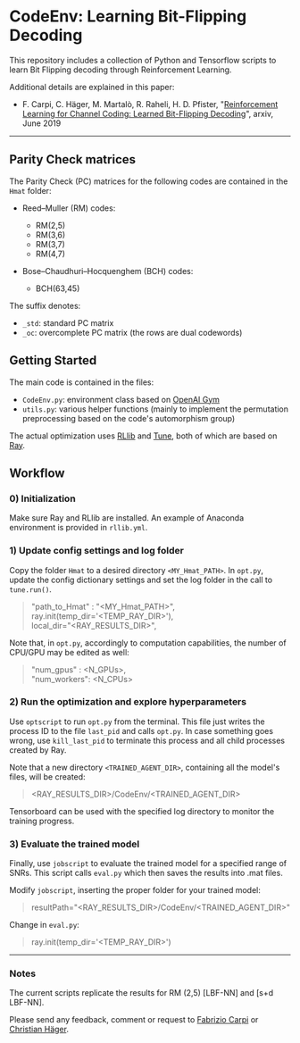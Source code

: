 # CodeEnv: Learning Bit-Flipping Decoding

This repository includes a collection of Python and Tensorflow scripts to learn Bit Flipping decoding through Reinforcement Learning.

Additional details are explained in this paper:

* F. Carpi, C. Häger, M. Martalò, R. Raheli, H. D. Pfister, "[Reinforcement
  Learning for Channel Coding: Learned Bit-Flipping
  Decoding](http://arxiv.org/pdf/tbd.pdf)", arxiv, June 2019

---

## Parity Check matrices

The Parity Check (PC) matrices for the following codes are contained in the `Hmat` folder:
 - Reed–Muller (RM) codes:
   - RM(2,5)
   - RM(3,6)
   - RM(3,7)
   - RM(4,7)

 - Bose–Chaudhuri–Hocquenghem (BCH) codes:
   - BCH(63,45)

The suffix denotes:
 - `_std`: standard PC matrix
 - `_oc`: overcomplete PC matrix (the rows are dual codewords)

## Getting Started

The main code is contained in the files:

* `CodeEnv.py`: environment class based on [OpenAI
  Gym](https://gym.openai.com/)
* `utils.py`: various helper functions (mainly to implement the permutation
  preprocessing based on the code's automorphism group)

The actual optimization uses
[RLlib](https://ray.readthedocs.io/en/latest/rllib.html) and
[Tune](https://ray.readthedocs.io/en/latest/tune.html), both of which are based
on [Ray](https://ray.readthedocs.io/en/latest/index.html).

## Workflow

### 0) Initialization
Make sure Ray and RLlib are installed. An example of Anaconda environment is provided in `rllib.yml`.


### 1) Update config settings and log folder

Copy the folder `Hmat` to a desired directory `<MY_Hmat_PATH>`.
In `opt.py`, update the config dictionary settings and set the log folder in the call to `tune.run()`.

> "path_to_Hmat" : "<MY_Hmat_PATH>",   
> ray.init(temp_dir='<TEMP_RAY_DIR>'),    
> local_dir="<RAY_RESULTS_DIR>",    

Note that, in `opt.py`, accordingly to computation capabilities, the number of CPU/GPU may be edited as well:
> "num_gpus" : <N_GPUs>,    
> "num_workers": <N_CPUs>



### 2) Run the optimization and explore hyperparameters

Use `optscript` to run `opt.py` from the terminal. This file just writes the process ID to the file `last_pid` and calls `opt.py`. In case something goes wrong, use `kill_last_pid` to terminate this process and all child processes created by Ray.

Note that a new directory `<TRAINED_AGENT_DIR>`, containing all the model's files, will be created:
> <RAY_RESULTS_DIR>/CodeEnv/<TRAINED_AGENT_DIR>


Tensorboard can be used with the specified log directory to monitor the training progress.


### 3) Evaluate the trained model

Finally, use `jobscript` to evaluate the trained model for a specified range of SNRs. This script calls `eval.py` which then saves the results into .mat files.

Modify `jobscript`, inserting the proper folder for your trained model:
> resultPath="<RAY_RESULTS_DIR>/CodeEnv/<TRAINED_AGENT_DIR>"    


Change in `eval.py`:
> ray.init(temp_dir='<TEMP_RAY_DIR>')    


---
### Notes

The current scripts replicate the results for RM (2,5) [LBF-NN] and [s+d LBF-NN].

Please send any feedback, comment or request to [Fabrizio Carpi](https://fabriziocarpi.github.io/) or [Christian Häger](http://www.christianhaeger.de/index.html).
